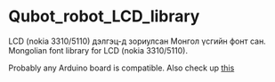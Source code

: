 # Qubot_robot_LCD_library
LCD (nokia 3310/5110) дэлгэц-д зориулсан Монгол үсгийн фонт сан.
Mongolian font library for LCD (nokia 3310/5110).

Probably any Arduino board is compatible.
Also check up [this](https://sites.google.com/site/microcontrollersurgalt/)
